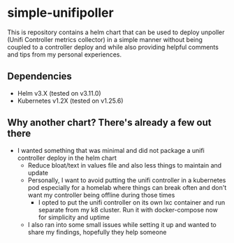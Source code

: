 # simple-unifipoller
This is repository contains a helm chart that can be used to deploy unpoller (Unifi Controller metrics collector) in a simple manner without being coupled to a controller deploy and while also providing helpful comments and tips from my personal experiences.

## Dependencies
* Helm v3.X (tested on v3.11.0)
* Kubernetes v1.2X (tested on v1.25.6)

## Why another chart? There's already a few out there
* I wanted something that was minimal and did not package a unifi controller deploy in the helm chart
  * Reduce bloat/text in values file and also less things to maintain and update
  * Personally, I want to avoid putting the unifi controller in a kubernetes pod especially for a homelab where things can break often and don't want my controller being offline during those times
    * I opted to put the unifi controller on its own lxc container and run separate from my k8 cluster. Run it with docker-compose now for simplicity and uptime
  * I also ran into some small issues while setting it up and wanted to share my findings, hopefully they help someone
